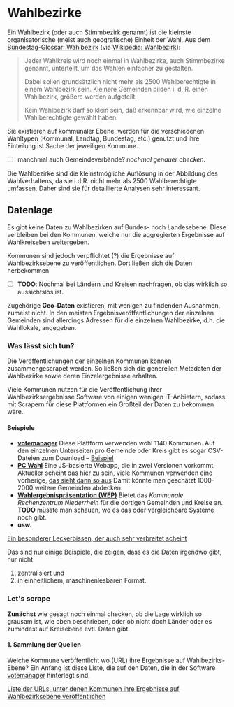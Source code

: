 # Wahlbezirke

Ein Wahlbezirk (oder auch Stimmbezirk genannt) ist die kleinste organisatorische (meist auch geografische) Einheit der Wahl. Aus dem [Bundestag-Glossar: Wahlbezirk](https://www.bundestag.de/service/glossar/glossar/W/wahlbezirk/246356) (via [Wikipedia: Wahlbezirk](https://de.wikipedia.org/wiki/Wahlbezirk)):

> Jeder Wahlkreis wird noch einmal in Wahlbezirke, auch Stimmbezirke genannt, unterteilt, um das Wählen einfacher zu gestalten.
>
> Dabei sollen grundsätzlich nicht mehr als 2500 Wahlberechtigte in einem Wahlbezirk sein. Kleinere Gemeinden bilden i. d. R. einen Wahlbezirk, größere werden aufgeteilt.
>
> Kein Wahlbezirk darf so klein sein, daß erkennbar wird, wie einzelne Wahlberechtigte gewählt haben.

Sie existieren auf kommunaler Ebene, werden für die verschiedenen Wahltypen (Kommunal, Landtag, Bundestag, etc.) genutzt und ihre Einteilung ist Sache der jeweiligen Kommune.

* [ ] manchmal auch Gemeindeverbände? *nochmal genauer checken.*

Die Wahlbezirke sind die kleinstmögliche Auflösung in der Abbildung des Wahlverhaltens, da sie i.d.R. nicht mehr als 2500 Wahlberechtigte umfassen. Daher sind sie für detaillierte Analysen sehr interessant.

## Datenlage

Es gibt keine Daten zu Wahlbezirken auf Bundes- noch Landesebene. Diese verbleiben bei den Kommunen, welche  nur die aggregierten Ergebnisse auf Wahlkreiseben weitergeben.

Kommunen sind jedoch verpflichtet (?) die Ergebnisse auf Wahlbezirksebene zu veröffentlichen. Dort ließen sich die Daten herbekommen.

* [ ] **TODO**: Nochmal bei Ländern und Kreisen nachfragen, ob das wirklich so aussichtslos ist.

Zugehörige **Geo-Daten** existieren, mit wenigen zu findenden Ausnahmen, zumeist nicht.
In den meisten Ergebnisveröffentlichungen der einzelnen Gemeinden sind allerdings Adressen für die einzelnen Wahlbezirke, d.h. die Wahllokale, angegeben.

### Was lässt sich tun?

Die Veröffentlichungen der einzelnen Kommunen können zusammengescrapet werden. So ließen sich die generellen Metadaten der Wahlbezirke sowie deren Einzelergebnisse erhalten.

Viele Kommunen nutzen für die Veröffentlichung ihrer Wahlbezirksergebnisse Software von einigen wenigen IT-Anbietern, sodass mit Scrapern für diese Plattformen ein Großteil der Daten zu bekommen wäre.

#### Beispiele

* **[votemanager](http://wahlen.votemanager.de/)**
Diese Plattform verwenden wohl 1140 Kommunen. Auf den einzelnen Unterseiten pro Gemeinde oder Kreis gibt es sogar CSV-Dateien zum Download – [Beispiel](http://wahlen.regioit.de/AC/LW17/05334002/html5/MedienvertreterInfo.html)
* **[PC Wahl](http://www.wahl.mobi/)**
Eine JS-basierte Webapp, die in zwei Versionen vorkommt. Aktueller scheint [das hier](http://www.wahl.mobi/) zu sein, viele Kommunen verwenden eine vorherige, [das sieht dann so aus](https://wahlen.digistadtdo.de/wahlergebnisse/index.html)
Damit könnte man geschätzt 1000-2000 weitere Gemeinden abdecken.
* **[Wahlergebnispräsentation (WEP)](http://wahl.krzn.de/wahl2017/)**
Bietet das *Kommunale Rechenzentrum Niederrhein* für die dortigen Gemeinden und Kreise an. **TODO** müsste man schauen, wo es das oder vergleichbare Systeme noch gibt.
* **usw.**

[Ein besonderer Leckerbissen, der auch sehr verbreitet scheint](http://www.hamm.de/apps/PCWahl/java/L2017_Zweit/index.html)

Das sind nur einige Beispiele, die zeigen, dass es die Daten irgendwo gibt, nur nicht

1. zentralisiert und
2. in einheitlichem, maschinenlesbaren Format.

### Let's scrape

**Zunächst** wie gesagt noch einmal checken, ob die Lage wirklich so grausam ist, wie oben beschrieben, oder ob nicht doch Länder oder es zumindest auf Kreisebene evtl. Daten gibt.

#### 1. Sammlung der Quellen

Welche Kommune veröffentlicht wo (URL) ihre Ergebnisse auf Wahlbezirks-Ebene? Ein Anfang ist diese Liste, die auf den Daten, die in der Software [votemanager](http://wahlen.votemanager.de/) hinterlegt sind.

[Liste der URLs, unter denen Kommunen ihre Ergebnisse auf Wahlbezirksebene veröffentlichen](./data/quellen_wahlbezirke.csv)
